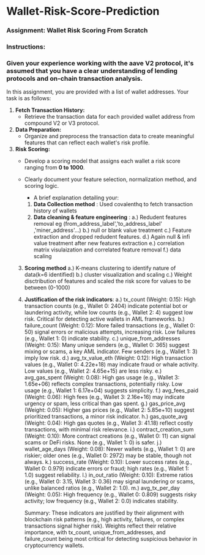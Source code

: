 # Wallet-Risk-Score-Prediction

### **Assignment: Wallet Risk Scoring From Scratch**

### **Instructions:**

### Given your experience working with the aave V2 protocol, it's assumed that you have a clear understanding of lending protocols and on-chain transaction analysis.

In this assignment, you are provided with a list of wallet addresses. Your task is as follows:

1. **Fetch Transaction History:**
    - Retrieve the transaction data for each provided wallet address from compound V2 or V3 protocol.
2. **Data Preparation:**
    - Organize and preprocess the transaction data to create meaningful features that can reflect each wallet's risk profile.
3. **Risk Scoring:**
    - Develop a scoring model that assigns each wallet a risk score ranging from **0 to 1000**.
    - Clearly document your feature selection, normalization method, and scoring logic.
  
      - A brief explanation detailing your:
      1. **Data Collection method** : Used covalenthq to fetch transaction history of wallets 
      2. **Data cleaning & feature engineering** :
          a.) Redudent features removal eg (from_address_label','to_address_label' ,'miner_address'...)
          b.) null or blank value treatment
          c.) Feature extraction and dropped redudent features.
          d.) Again null & infi value treatment after new features extraction
          e.) correlation matrix visulaization and correlated feature removal
          f.) data scaling
     3. **Scoring method**
          a.) K-means clustering to identify nature of data(k=6 identified)
          b.) cluster visualization and scaling
          c.) Weight disctribution of features and scaled the risk score for values to be between (0-1000)
     4. **Justification of the risk indicators**:
          a.) tx_count (Weight: 0.15): High transaction counts (e.g., Wallet 0: 2404) indicate potential bot or laundering activity, while low counts (e.g., Wallet 2: 4) suggest low risk.         Critical for detecting active wallets in AML frameworks.
          b.) failure_count (Weight: 0.12): More failed transactions (e.g., Wallet 0: 50) signal errors or malicious attempts, increasing risk. Low failures (e.g., Wallet 1: 0) indicate                                                      stability.
          c.) unique_from_addresses (Weight: 0.15): Many unique senders (e.g., Wallet 0: 365) suggest mixing or scams, a key AML indicator. Few senders (e.g., Wallet 1: 3) imply low risk.
          d.) avg_tx_value_eth (Weight: 0.12): High transaction values (e.g., Wallet 0: 4.22e+18) may indicate fraud or whale activity. Low values (e.g., Wallet 2: 4.65e+15) are less risky.
          e.) avg_gas_spent (Weight: 0.08): High gas usage (e.g., Wallet 3: 1.65e+06) reflects complex transactions, potentially risky. Low usage (e.g., Wallet 1: 6.17e+04) suggests simplicity.
          f.) avg_fees_paid (Weight: 0.06): High fees (e.g., Wallet 3: 2.16e+16) may indicate urgency or spam, less critical than gas spent.
          g.) gas_price_avg (Weight: 0.05): Higher gas prices (e.g., Wallet 2: 5.85e+10) suggest prioritized transactions, a minor risk indicator.
          h.) gas_quote_avg (Weight: 0.04): High gas quotes (e.g., Wallet 3: 41.18) reflect costly transactions, with minimal risk relevance.
          i.) contract_creation_sum (Weight: 0.10): More contract creations (e.g., Wallet 0: 11) can signal scams or DeFi risks. None (e.g., Wallet 1: 0) is safer.
          j.) wallet_age_days (Weight: 0.08): Newer wallets (e.g., Wallet 1: 0) are riskier; older ones (e.g., Wallet 0: 2972) may be stable, though not always.
          k.) success_rate (Weight: 0.10): Lower success rates (e.g., Wallet 0: 0.979) indicate errors or fraud; high rates (e.g., Wallet 1: 1.0) suggest reliability.
          l.) in_out_ratio (Weight: 0.10): Extreme ratios (e.g., Wallet 0: 3.15, Wallet 3: 0.36) may signal laundering or scams, unlike balanced ratios (e.g., Wallet 2: 1.0).
          m.) avg_tx_per_day (Weight: 0.05): High frequency (e.g., Wallet 0: 0.809) suggests risky activity; low frequency (e.g., Wallet 2: 0.0) indicates stability.
          
           Summary: These indicators are justified by their alignment with blockchain risk patterns (e.g., high activity, failures, or complex transactions signal higher risk). Weights reflect                        their relative importance, with tx_count, unique_from_addresses, and failure_count being most critical for detecting suspicious behavior in cryptocurrency wallets.

